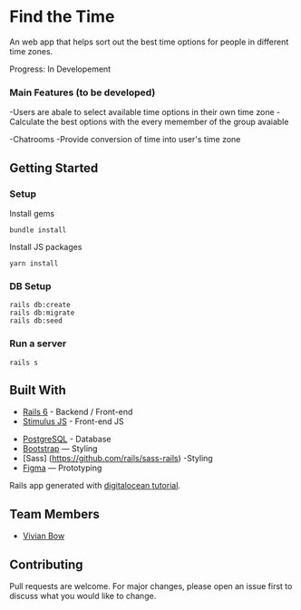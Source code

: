 # Find the Time

An web app that helps sort out the best time options for people in different time zones.

Progress: In Developement

### Main Features (to be developed)

-Users are abale to select available time options in their own time zone
-Calculate the best options with the every memember of the group avaiable

-Chatrooms
-Provide conversion of time into user's time zone

## Getting Started
### Setup

Install gems
```
bundle install
```
Install JS packages
```
yarn install
```

<!-- ### ENV Variables
Create `.env` file
```
touch .env
```
Inside `.env`, set these variables. For any APIs, see group Slack channel.
```
CLOUDINARY_URL=your_own_cloudinary_url_key
``` -->

### DB Setup
```
rails db:create
rails db:migrate
rails db:seed
```

### Run a server
```
rails s
```

## Built With
- [Rails 6](https://guides.rubyonrails.org/) - Backend / Front-end
- [Stimulus JS](https://stimulus.hotwired.dev/) - Front-end JS
<!-- - [Heroku](https://heroku.com/) - Deployment -->
- [PostgreSQL](https://www.postgresql.org/) - Database
- [Bootstrap](https://getbootstrap.com/) — Styling
- [Sass] (https://github.com/rails/sass-rails) -Styling
- [Figma](https://www.figma.com) — Prototyping

<!-- ## Acknowledgements
Inspired by [MyAnimeList](https://myanimelist.net/), using an unofficial MyAnimeList API, [Jikan](https://jikan.docs.apiary.io/#). -->

Rails app generated with [digitalocean tutorial](https://www.digitalocean.com/community/tutorials/how-to-set-up-a-ruby-on-rails-project-with-a-react-frontend).

## Team Members
- [Vivian Bow](https://github.com/VivianBao)

## Contributing
Pull requests are welcome. For major changes, please open an issue first to discuss what you would like to change.
